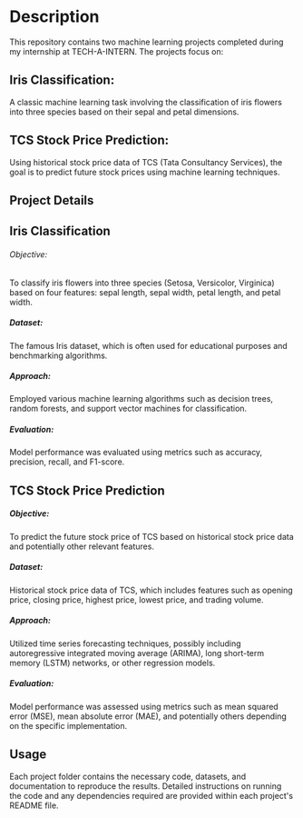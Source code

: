 # Description

This repository contains two machine learning projects completed during my internship at TECH-A-INTERN. The projects focus on:

## Iris Classification: 
A classic machine learning task involving the classification of iris flowers into three species based on their sepal and petal dimensions.

## TCS Stock Price Prediction: 
Using historical stock price data of TCS (Tata Consultancy Services), the goal is to predict future stock prices using machine learning techniques.

## Project Details

## Iris Classification
###### Objective: 
To classify iris flowers into three species (Setosa, Versicolor, Virginica) based on four features: sepal length, sepal width, petal length, and petal width.
##### Dataset: 
The famous Iris dataset, which is often used for educational purposes and benchmarking algorithms.
##### Approach: 
Employed various machine learning algorithms such as decision trees, random forests, and support vector machines for classification.
##### Evaluation: 
Model performance was evaluated using metrics such as accuracy, precision, recall, and F1-score.

## TCS Stock Price Prediction
##### Objective: 
To predict the future stock price of TCS based on historical stock price data and potentially other relevant features.
##### Dataset: 
Historical stock price data of TCS, which includes features such as opening price, closing price, highest price, lowest price, and trading volume.
##### Approach: 
Utilized time series forecasting techniques, possibly including autoregressive integrated moving average (ARIMA), long short-term memory (LSTM) networks, or other regression models.
##### Evaluation: 
Model performance was assessed using metrics such as mean squared error (MSE), mean absolute error (MAE), and potentially others depending on the specific implementation.

## Usage

Each project folder contains the necessary code, datasets, and documentation to reproduce the results. Detailed instructions on running the code and any dependencies required are provided within each project's README file.

